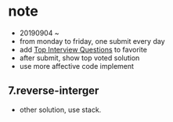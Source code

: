 # note

- 20190904 ~
- from monday to friday, one submit every day
- add [Top Interview Questions](https://leetcode.com/problemset/top-interview-questions/) to favorite
- after submit, show top voted solution
- use more affective code implement

## 7.reverse-interger

- other solution, use stack.